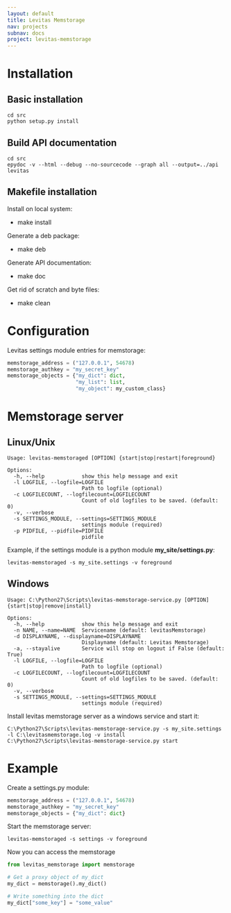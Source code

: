 ```yaml
---
layout: default
title: Levitas Memstorage
nav: projects
subnav: docs
project: levitas-memstorage
---
```




Installation
============

Basic installation
-------------------

```
cd src
python setup.py install
```

Build API documentation
-----------------------

```
cd src
epydoc -v --html --debug --no-sourcecode --graph all --output=../api levitas
```

Makefile installation
---------------------

Install on local system:

* make install

Generate a deb package:

* make deb

Generate API documentation:

* make doc

Get rid of scratch and byte files:

* make clean


Configuration
=============

Levitas settings module entries for memstorage:

```python
memstorage_address = ("127.0.0.1", 54678)
memstorage_authkey = "my_secret_key"
memstorage_objects = {"my_dict": dict,
                      "my_list": list,
                      "my_object": my_custom_class}
```

Memstorage server
=================

Linux/Unix
----------

```
Usage: levitas-memstoraged [OPTION] {start|stop|restart|foreground}

Options:
  -h, --help            show this help message and exit
  -l LOGFILE, --logfile=LOGFILE
                        Path to logfile (optional)
  -c LOGFILECOUNT, --logfilecount=LOGFILECOUNT
                        Count of old logfiles to be saved. (default: 0)
  -v, --verbose         
  -s SETTINGS_MODULE, --settings=SETTINGS_MODULE
                        settings module (required)
  -p PIDFILE, --pidfile=PIDFILE
                        pidfile
```

Example, if the settings module is a python module **my_site/settings.py**:

```
levitas-memstoraged -s my_site.settings -v foreground
```

Windows
-------

```
Usage: C:\Python27\Scripts\levitas-memstorage-service.py [OPTION] {start|stop|remove|install}

Options:
  -h, --help            show this help message and exit
  -n NAME, --name=NAME  Servicename (default: levitasMemstorage)
  -d DISPLAYNAME, --displayname=DISPLAYNAME
                        Displayname (default: Levitas Memstorage)
  -a, --stayalive       Service will stop on logout if False (default: True)
  -l LOGFILE, --logfile=LOGFILE
                        Path to logfile (optional)
  -c LOGFILECOUNT, --logfilecount=LOGFILECOUNT
                        Count of old logfiles to be saved. (default: 0)
  -v, --verbose
  -s SETTINGS_MODULE, --settings=SETTINGS_MODULE
                        settings module (required)
```

Install levitas memstorage server as a windows service and start it:


```
C:\Python27\Scripts\levitas-memstorage-service.py -s my_site.settings -l C:\levitasmemstorage.log -v install
C:\Python27\Scripts\levitas-memstorage-service.py start
```


Example
=======

Create a settings.py module:


```python
memstorage_address = ("127.0.0.1", 54678)
memstorage_authkey = "my_secret_key"
memstorage_objects = {"my_dict": dict}
```

Start the memstorage server:


```
levitas-memstoraged -s settings -v foreground
```

Now you can access the memstorage


```python
from levitas_memstorage import memstorage

# Get a proxy object of my_dict
my_dict = memstorage().my_dict()

# Write something into the dict
my_dict["some_key"] = "some_value"
```



